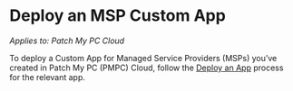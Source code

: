 # Deploy an MSP Custom App

_Applies to: Patch My PC Cloud_

To deploy a Custom App for Managed Service Providers (MSPs) you’ve created in Patch My PC (PMPC) Cloud, follow the [Deploy an App](../../cloud-deployments/deploying-an-app-using-cloud/) process for the relevant app.
